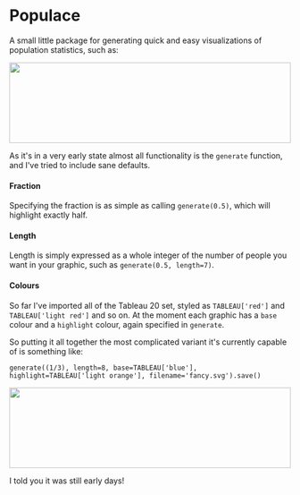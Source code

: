 # Populace

A small little package for generating quick and easy visualizations of population statistics, such as:

<img src="http://www.glfharris.com/assets/populace/basic.svg" width="100%" height="144">

As it's in a very early state almost all functionality is the `generate` function, and I've tried to include sane defaults.

#### Fraction

Specifying the fraction is as simple as calling `generate(0.5)`, which will highlight exactly half.

#### Length

Length is simply expressed as a whole integer of the number of people you want in your graphic, such as `generate(0.5, length=7)`.

#### Colours

So far I've imported all of the Tableau 20 set, styled as `TABLEAU['red']` and `TABLEAU['light red']` and so on. At the moment each graphic has a `base` colour and a `highlight` colour, again specified in `generate`.

So putting it all together the most complicated variant it's currently capable of is something like:
```
generate((1/3), length=8, base=TABLEAU['blue'], highlight=TABLEAU['light orange'], filename='fancy.svg').save()
```

<img src="http://www.glfharris.com/assets/populace/fancy.svg" width="100%" height="144">

I told you it was still early days!
